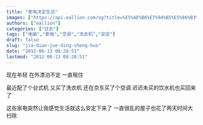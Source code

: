 ```yaml
---
title: "家电决定生活"
images: ["https://api.eallion.com/og?title=%E5%AE%B6%E7%94%B5%E5%86%B3%E5%AE%9A%E7%94%9F%E6%B4%BB"]
authors: ["eallion"]
categories: ["日志"]
tags: ["电脑","家电","空调","洗衣机","安定"]
draft: false
slug: "jia-dian-jue-ding-sheng-huo"
date: "2012-06-13 08:28:51"
lastmod: "2012-06-13 08:28:51"
---
```


现在年轻
在外漂泊不定
一直租住

最近配了个台式机
又买了洗衣机
还在京东买了个空调
迟迟未买的饮水机也买回来了

这些家电突然让我感觉生活就这么安定下来了
一直很乱的屋子也花了两天时间大扫除
